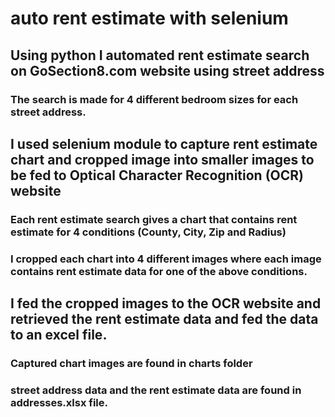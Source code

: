 # auto rent estimate with selenium

## Using python I automated rent estimate search on GoSection8.com website using street address
 ### The search is made for 4 different bedroom sizes for each street address.

## I used selenium module to capture rent estimate chart and cropped image into smaller images to be fed to Optical Character Recognition (OCR) website
 ### Each rent estimate search gives a chart that contains rent estimate for 4 conditions (County, City, Zip and Radius)
 ### I cropped each chart into 4 different images where each image contains rent estimate data for one of the above conditions.

## I fed the cropped images to the OCR website and retrieved the rent estimate data and fed the data to an excel file.


### Captured chart images are found in charts folder
### street address data and the rent estimate data are found in addresses.xlsx file.